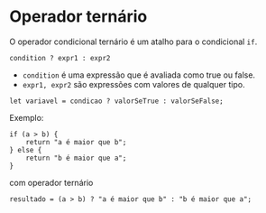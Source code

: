 # Operador ternário

O operador condicional ternário é um atalho para o condicional `if`.

```
condition ? expr1 : expr2
```

* `condition` é uma expressão que é avaliada como true ou false.
* `expr1, expr2` são expressões com valores de qualquer tipo.

```
let variavel = condicao ? valorSeTrue : valorSeFalse;
```

Exemplo:

```
if (a > b) {
    return "a é maior que b";
} else {
    return "b é maior que a";
}
```

com operador ternário

```
resultado = (a > b) ? "a é maior que b" : "b é maior que a";
```
